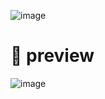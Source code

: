 ![image](https://github.com/user-attachments/assets/8043995b-407a-4372-8594-2cf23bfe19be)

# 🍚 preview

![image](https://github.com/user-attachments/assets/0627f203-c69c-4e8e-b0f7-514a396b6c17)
